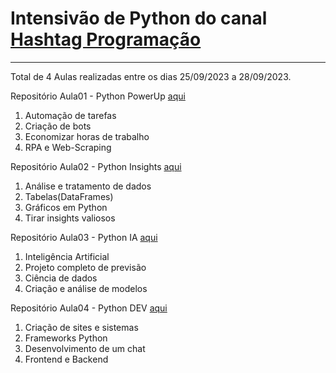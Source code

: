 # Intensivão de Python do canal [Hashtag Programação](https://www.youtube.com/@HashtagProgramacao)
---
Total de 4 Aulas realizadas entre os dias 25/09/2023 a 28/09/2023.

Repositório Aula01 - Python PowerUp [aqui](https://github.com/Guilherme-Neves1/Python-PowerUp)
  1. Automação de tarefas
  2. Criação de bots
  3. Economizar horas de trabalho
  4. RPA e Web-Scraping

Repositório Aula02 - Python Insights [aqui](https://github.com/Guilherme-Neves1/Python-Insights)
  1. Análise e tratamento de dados
  2. Tabelas(DataFrames)
  3. Gráficos em Python
  4. Tirar insights valiosos

Repositório Aula03 - Python IA [aqui]()
  1. Inteligência Artificial
  2. Projeto completo de previsão
  3. Ciência de dados
  4. Criação e análise de modelos

Repositório Aula04 - Python DEV [aqui]()
  1. Criação de sites e sistemas
  2. Frameworks Python
  3. Desenvolvimento de um chat
  4. Frontend e Backend
